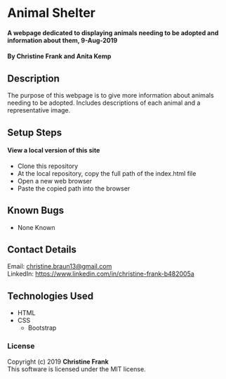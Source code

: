 # Animal Shelter

#### A webpage dedicated to displaying animals needing to be adopted and information about them, 9-Aug-2019

#### By Christine Frank and Anita Kemp

## Description
The purpose of this webpage is to give more information about animals needing to be adopted. Includes descriptions of each animal and a representative image.

## Setup Steps
#### View a local version of this site
* Clone this repository
* At the local repository, copy the full path of the index.html file
* Open a new web browser
* Paste the copied path into the browser

## Known Bugs
* None Known

## Contact Details
Email: christine.braun13@gmail.com  
LinkedIn: https://www.linkedin.com/in/christine-frank-b482005a

## Technologies Used
* HTML
* CSS
  * Bootstrap

### License
Copyright (c) 2019 **Christine Frank**  
This software is licensed under the MIT license.
